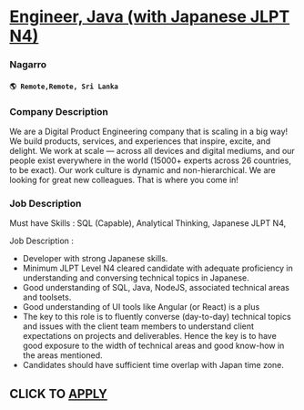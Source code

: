 # [Engineer, Java (with Japanese JLPT N4)](https://www.remotewlb.com/apply/engineer-java-with-japanese-jlpt-n4)  
### Nagarro  
#### `🌎 Remote,Remote, Sri Lanka`  

### **Company Description**

We are a Digital Product Engineering company that is scaling in a big way! We build products, services, and experiences that inspire, excite, and delight. We work at scale — across all devices and digital mediums, and our people exist everywhere in the world (15000+ experts across 26 countries, to be exact). Our work culture is dynamic and non-hierarchical. We are looking for great new colleagues. That is where you come in!

###  **Job Description**

Must have Skills : SQL (Capable), Analytical Thinking, Japanese JLPT N4,

Job Description :

  * Developer with strong Japanese skills.
  * Minimum JLPT Level N4 cleared candidate with adequate proficiency in understanding and conversing technical topics in Japanese.
  * Good understanding of SQL, Java, NodeJS, associated technical areas and toolsets.
  * Good understanding of UI tools like Angular (or React) is a plus
  * The key to this role is to fluently converse (day-to-day) technical topics and issues with the client team members to understand client expectations on projects and deliverables. Hence the key is to have good exposure to the width of technical areas and good know-how in the areas mentioned.
  * Candidates should have sufficient time overlap with Japan time zone.

  
## CLICK TO [APPLY](https://www.remotewlb.com/apply/engineer-java-with-japanese-jlpt-n4)

